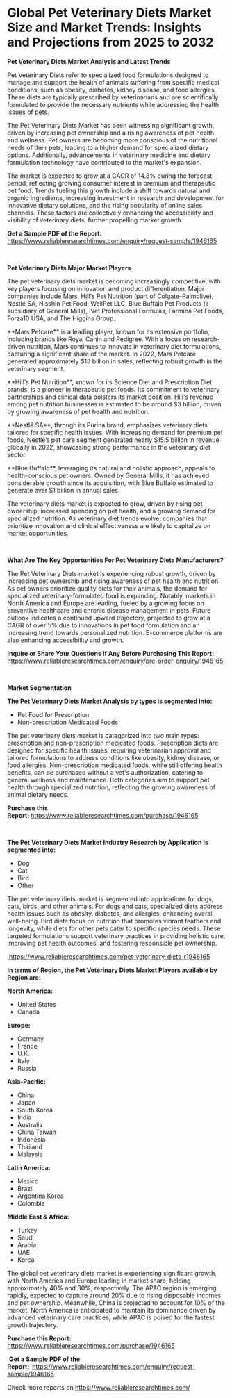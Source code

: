 <p><h1>Global Pet Veterinary Diets Market Size and Market Trends: Insights and Projections from 2025 to 2032</h1></p><p><strong>Pet Veterinary Diets Market Analysis and Latest Trends</strong></p>
<p><p>Pet Veterinary Diets refer to specialized food formulations designed to manage and support the health of animals suffering from specific medical conditions, such as obesity, diabetes, kidney disease, and food allergies. These diets are typically prescribed by veterinarians and are scientifically formulated to provide the necessary nutrients while addressing the health issues of pets.</p><p>The Pet Veterinary Diets Market has been witnessing significant growth, driven by increasing pet ownership and a rising awareness of pet health and wellness. Pet owners are becoming more conscious of the nutritional needs of their pets, leading to a higher demand for specialized dietary options. Additionally, advancements in veterinary medicine and dietary formulation technology have contributed to the market's expansion.</p><p>The market is expected to grow at a CAGR of 14.8% during the forecast period, reflecting growing consumer interest in premium and therapeutic pet food. Trends fueling this growth include a shift towards natural and organic ingredients, increasing investment in research and development for innovative dietary solutions, and the rising popularity of online sales channels. These factors are collectively enhancing the accessibility and visibility of veterinary diets, further propelling market growth.</p></p>
<p><strong>Get a Sample PDF of the Report:&nbsp;</strong> <a href="https://www.reliableresearchtimes.com/enquiry/request-sample/1946165?utm_campaign=2524&utm_medium=2&utm_source=Github&utm_content=ia&utm_term=07042025&utm_id=pet-veterinary-diets">https://www.reliableresearchtimes.com/enquiry/request-sample/1946165</a></p>
<p>&nbsp;</p>
<p><strong>Pet Veterinary Diets Major Market Players</strong></p>
<p><p>The pet veterinary diets market is becoming increasingly competitive, with key players focusing on innovation and product differentiation. Major companies include Mars, Hill's Pet Nutrition (part of Colgate-Palmolive), Nestlé SA, Nisshin Pet Food, WellPet LLC, Blue Buffalo Pet Products (a subsidiary of General Mills), iVet Professional Formulas, Farmina Pet Foods, Forza10 USA, and The Higgins Group.</p><p>**Mars Petcare** is a leading player, known for its extensive portfolio, including brands like Royal Canin and Pedigree. With a focus on research-driven nutrition, Mars continues to innovate in veterinary diet formulations, capturing a significant share of the market. In 2022, Mars Petcare generated approximately $18 billion in sales, reflecting robust growth in the veterinary segment.</p><p>**Hill's Pet Nutrition**, known for its Science Diet and Prescription Diet brands, is a pioneer in therapeutic pet foods. Its commitment to veterinary partnerships and clinical data bolsters its market position. Hill's revenue among pet nutrition businesses is estimated to be around $3 billion, driven by growing awareness of pet health and nutrition.</p><p>**Nestlé SA**, through its Purina brand, emphasizes veterinary diets tailored for specific health issues. With increasing demand for premium pet foods, Nestlé’s pet care segment generated nearly $15.5 billion in revenue globally in 2022, showcasing strong performance in the veterinary diet sector.</p><p>**Blue Buffalo**, leveraging its natural and holistic approach, appeals to health-conscious pet owners. Owned by General Mills, it has achieved considerable growth since its acquisition, with Blue Buffalo estimated to generate over $1 billion in annual sales.</p><p>The veterinary diets market is expected to grow, driven by rising pet ownership, increased spending on pet health, and a growing demand for specialized nutrition. As veterinary diet trends evolve, companies that prioritize innovation and clinical effectiveness are likely to capitalize on market opportunities.</p></p>
<p>&nbsp;</p>
<p><strong>What Are The Key Opportunities For Pet Veterinary Diets Manufacturers?</strong></p>
<p><p>The Pet Veterinary Diets market is experiencing robust growth, driven by increasing pet ownership and rising awareness of pet health and nutrition. As pet owners prioritize quality diets for their animals, the demand for specialized veterinary-formulated food is expanding. Notably, markets in North America and Europe are leading, fueled by a growing focus on preventive healthcare and chronic disease management in pets. Future outlook indicates a continued upward trajectory, projected to grow at a CAGR of over 5% due to innovations in pet food formulation and an increasing trend towards personalized nutrition. E-commerce platforms are also enhancing accessibility and growth.</p></p>
<p><strong>Inquire or Share Your Questions If Any Before Purchasing This Report:</strong> <a href="https://www.reliableresearchtimes.com/enquiry/pre-order-enquiry/1946165?utm_campaign=2524&utm_medium=2&utm_source=Github&utm_content=ia&utm_term=07042025&utm_id=pet-veterinary-diets">https://www.reliableresearchtimes.com/enquiry/pre-order-enquiry/1946165</a></p>
<p>&nbsp;</p>
<p><strong>Market Segmentation</strong></p>
<p><strong>The Pet Veterinary Diets Market Analysis by types is segmented into:</strong></p>
<p><ul><li>Pet Food for Prescription</li><li>Non-prescription Medicated Foods</li></ul></p>
<p><p>The pet veterinary diets market is categorized into two main types: prescription and non-prescription medicated foods. Prescription diets are designed for specific health issues, requiring veterinarian approval and tailored formulations to address conditions like obesity, kidney disease, or food allergies. Non-prescription medicated foods, while still offering health benefits, can be purchased without a vet's authorization, catering to general wellness and maintenance. Both categories aim to support pet health through specialized nutrition, reflecting the growing awareness of animal dietary needs.</p></p>
<p><strong>Purchase this Report:&nbsp;</strong><a href="https://www.reliableresearchtimes.com/purchase/1946165?utm_campaign=2524&utm_medium=2&utm_source=Github&utm_content=ia&utm_term=07042025&utm_id=pet-veterinary-diets">https://www.reliableresearchtimes.com/purchase/1946165</a></p>
<p>&nbsp;</p>
<p><strong>The Pet Veterinary Diets Market Industry Research by Application is segmented into:</strong></p>
<p><ul><li>Dog</li><li>Cat</li><li>Bird</li><li>Other</li></ul></p>
<p><p>The pet veterinary diets market is segmented into applications for dogs, cats, birds, and other animals. For dogs and cats, specialized diets address health issues such as obesity, diabetes, and allergies, enhancing overall well-being. Bird diets focus on nutrition that promotes vibrant feathers and longevity, while diets for other pets cater to specific species needs. These targeted formulations support veterinary practices in providing holistic care, improving pet health outcomes, and fostering responsible pet ownership.</p></p>
<p><a href="https://www.reliableresearchtimes.com/pet-veterinary-diets-r1946165?utm_campaign=2524&utm_medium=2&utm_source=Github&utm_content=ia&utm_term=07042025&utm_id=pet-veterinary-diets">&nbsp;https://www.reliableresearchtimes.com/pet-veterinary-diets-r1946165</a></p>
<p><strong>In terms of Region, the Pet Veterinary Diets Market Players available by Region are:</strong></p>
<p>
    <p> <strong> North America: </strong>
        <ul>
            <li>United States</li>
            <li>Canada</li>
        </ul>
        </p> 
    <p> <strong> Europe: </strong>
        <ul>
            <li>Germany</li>
            <li>France</li>
            <li>U.K.</li>
            <li>Italy</li>
            <li>Russia</li>
        </ul>
        </p> 
    <p> <strong> Asia-Pacific: </strong>
        <ul>
            <li>China</li>
            <li>Japan</li>
            <li>South Korea</li>
            <li>India</li>
            <li>Australia</li>
            <li>China Taiwan</li>
            <li>Indonesia</li>
            <li>Thailand</li>
            <li>Malaysia</li>
        </ul>
        </p> 
    <p> <strong> Latin America: </strong>
        <ul>
            <li>Mexico</li>
            <li>Brazil</li>
            <li>Argentina Korea</li>
            <li>Colombia</li>
        </ul>
        </p> 
    <p> <strong> Middle East & Africa: </strong>
        <ul>
            <li>Turkey</li>
            <li>Saudi</li>
            <li>Arabia</li>
            <li>UAE</li>
            <li>Korea</li>
        </ul>
    </p>
    </p>
<p><p>The global pet veterinary diets market is experiencing significant growth, with North America and Europe leading in market share, holding approximately 40% and 30%, respectively. The APAC region is emerging rapidly, expected to capture around 20% due to rising disposable incomes and pet ownership. Meanwhile, China is projected to account for 10% of the market. North America is anticipated to maintain its dominance driven by advanced veterinary care practices, while APAC is poised for the fastest growth trajectory.</p></p>
<p><strong>Purchase this Report: </strong><a href="https://www.reliableresearchtimes.com/purchase/1946165?utm_campaign=2524&utm_medium=2&utm_source=Github&utm_content=ia&utm_term=07042025&utm_id=pet-veterinary-diets">https://www.reliableresearchtimes.com/purchase/1946165</a></p>
<p>&nbsp;<strong>Get a Sample PDF of the Report:&nbsp;&nbsp;</strong><a href="https://www.reliableresearchtimes.com/enquiry/request-sample/1946165?utm_campaign=2524&utm_medium=2&utm_source=Github&utm_content=ia&utm_term=07042025&utm_id=pet-veterinary-diets">https://www.reliableresearchtimes.com/enquiry/request-sample/1946165</a></p>
<p><strong></strong></p>
<p>Check more reports on <a href="https://www.reliableresearchtimes.com/?utm_campaign=2524&utm_medium=2&utm_source=Github&utm_content=ia&utm_term=07042025&utm_id=pet-veterinary-diets">https://www.reliableresearchtimes.com/</a></p>